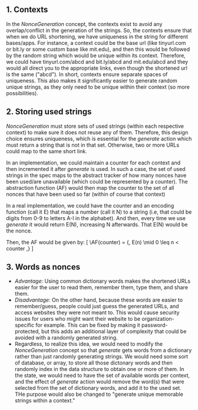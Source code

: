 ## 1. Contexts
In the _NonceGeneration_ concept, the contexts exist to avoid any overlap/conflict in the generation of the strings. So, the contexts ensure that when we do URL shortening, we have uniqueness in the string for different bases/apps. For instance, a context could be the base url (like tinyurl.com or bit.ly or some custom base like mit.edu), and then this would be followed by the random string which would be unique within its context. Therefore, we could have tinyurl.com/abcd and bit.ly/abcd and mit.edu/abcd and they would all direct you to the appropriate links, even though the shortened url is the same ("abcd"). In short, contexts ensure separate spaces of uniqueness. This also makes it significantly easier to generate random unique strings, as they only need to be unique within their context (so more possibilities).


## 2. Storing used strings
_NonceGeneration_ must store sets of used strings (within each respective context) to make sure it does not reuse any of them. Therefore, this design choice ensures uniqueness, which is essential for the _generate_ action which must return a string that is not in that set. Otherwise, two or more URLs could map to the same short link.

In an implementation, we could maintain a counter for each context and then incremented it after _generate_ is used. In such a case, the set of used strings in the spec maps to the abstract tracker of how many nonces have been used/are unavailable (which could be represented by a counter). The abstraction function (AF) would then map the counter to the set of all nonces that have been used so far (within of course that context)

In a real implementation, we could have the counter and an encoding function (call it E) that maps a number (call it N) to a string (i.e, that could be digits from 0-9 to letters A-I in the alphabet). And then, every time we use _generate_ it would return E(N), increasing N afterwards. That E(N) would be the nonce.

Then, the AF would be given by:
\[
\AF(counter) = \{\, E(n) \mid 0 \leq n < counter \,\}
\]

## 3. Words as nonces

- _Advantage:_ Using common dictionary words makes the shortened URLs easier for the user to read them, remember them, type them, and share them.
- _Disadvantage_: On the other hand, because these words are easier to remember/guess, people could just guess the generated URLs, and access websites they were not meant to. This would cause security issues for users who might want their website to be organization-specific for example. This can be fixed by making it password-protected, but this adds an additional layer of complexity that could be avoided with a randomly generated string.
- Regardless, to realize this idea, we would need to modify the _NonceGeneration_ concept so that _generate_ gets words from a dictionary rather than just randomly generating strings. We would need some sort of database, or array, to store all those dictonary words and then randomly index in the data structure to obtain one or more of them. In the state, we would need to have the set of available words per context, and the effect of _generate_ action would remove the word(s) that were selected from the set of dictionary words, and add it to the used set. THe purpose would also be changed to "generate unique memorable strings within a context."
